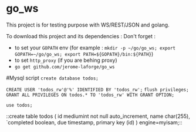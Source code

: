 go_ws
=====

This project is for testing purpose with WS/REST/JSON and golang.

To download this project and its dependencies :
Don't forget :
- to set your `GOPATH` env (for example : `mkdir -p ~/go/go_ws; export GOPATH=~/go/go_ws; export PATH=${GOPATH}/bin:${PATH}`)
- to set `http_proxy` (if you are behing proxy)
- `go get github.com/jerome-laforge/go_ws`


#Mysql script
`create database todos;`

`CREATE USER 'todos_rw'@'%' IDENTIFIED BY 'todos_rw';`
`flush privileges;`
`GRANT ALL PRIVILEGES ON todos.* TO 'todos_rw' WITH GRANT OPTION;`

`use todos;`

::create table todos (
    id        mediumint not null auto_increment,
    name      char(255),
    `completed boolean,
    due       timestamp,
    primary key (id)
) engine=myisam;::
